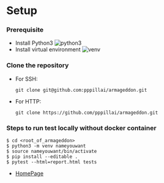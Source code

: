 # Setup

### Prerequisite
  - Install Python3 ![python3](https://realpython.com/installing-python/)
  - Install virtual environment ![venv](https://packaging.python.org/guides/installing-using-pip-and-virtual-environments/)

### Clone the repository
  - For SSH: 
    
    `git clone git@github.com:pppillai/armageddon.git`
    
  - For HTTP: 

    `git clone https://github.com/pppillai/armageddon.git`
    
### Steps to run test locally without docker container
 
    $ cd <root_of_armageddon>
    $ python3 -m venv nameyouwant
    $ source nameyouwant/bin/activate
    $ pip install --editable .
    $ pytest --html=report.html tests
    
    
- [HomePage](../README.md)